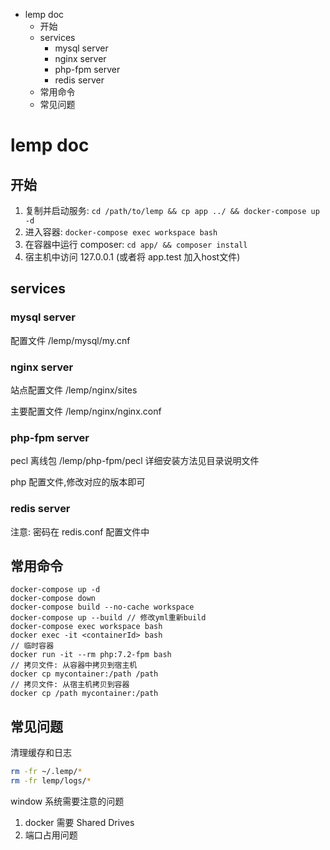<!-- MarkdownTOC -->

- lemp doc
    - 开始
    - services
        - mysql server
        - nginx server
        - php-fpm server
        - redis server
    - 常用命令
    - 常见问题

<!-- /MarkdownTOC -->

# lemp doc

## 开始

1.  复制并启动服务:
    `cd /path/to/lemp && cp app ../ && docker-compose up -d`
2.  进入容器:
    `docker-compose exec workspace bash`
3.  在容器中运行 composer:
    `cd app/ && composer install`
4.  宿主机中访问 127.0.0.1 (或者将 app.test 加入host文件)

## services

### mysql server

配置文件 /lemp/mysql/my.cnf

### nginx server

站点配置文件 /lemp/nginx/sites

主要配置文件 /lemp/nginx/nginx.conf

### php-fpm server

pecl 离线包 /lemp/php-fpm/pecl 详细安装方法见目录说明文件

php 配置文件,修改对应的版本即可

### redis server
注意: 密码在 redis.conf 配置文件中

## 常用命令

```
docker-compose up -d
docker-compose down
docker-compose build --no-cache workspace
docker-compose up --build // 修改yml重新build
docker-compose exec workspace bash
docker exec -it <containerId> bash
// 临时容器
docker run -it --rm php:7.2-fpm bash
// 拷贝文件: 从容器中拷贝到宿主机
docker cp mycontainer:/path /path
// 拷贝文件: 从宿主机拷贝到容器
docker cp /path mycontainer:/path
```

## 常见问题

清理缓存和日志
``` bash
rm -fr ~/.lemp/*
rm -fr lemp/logs/*
```
window 系统需要注意的问题

1.  docker 需要 Shared Drives
2.  端口占用问题